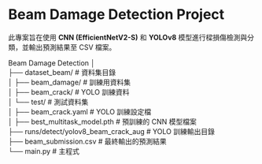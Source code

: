 # Beam Damage Detection Project

此專案旨在使用 **CNN (EfficientNetV2-S)** 和 **YOLOv8** 模型進行樑損傷檢測與分類，並輸出預測結果至 CSV 檔案。

Beam Damage Detection
│                                                                                                                                                                      
├── dataset_beam/                     # 資料集目錄                                                                                                                      
│   ├── beam_damage/                  # 訓練用資料集                                                                                                                    
│   ├── beam_crack/                   # YOLO 訓練資料                                                                                                                  
│   └── test/                         # 測試資料集                                                                                                                      
│
├── beam_crack.yaml                   # YOLO 訓練設定檔                                                                                                                 
│
├── best_multitask_model.pth          # 預訓練的 CNN 模型檔案                                                                                                           
├── runs/detect/yolov8_beam_crack_aug # YOLO 訓練輸出目錄                                                                                                               
├── beam_submission.csv               # 最終輸出的預測結果                                                                                                              
└── main.py                           # 主程式
